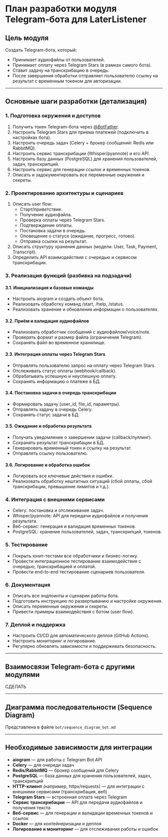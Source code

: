 # План разработки модуля Telegram-бота для LaterListener

## Цель модуля
Создать Telegram-бота, который:
- Принимает аудиофайлы от пользователей.
- Принимает оплату через Telegram Stars (в рамках самого бота).
- Ставит задачу на транскрибацию в очередь.
- После завершения обработки отправляет пользователю ссылку на результат с временным токеном для авторизации.

---

## Основные шаги разработки (детализация)

### 1. Подготовка окружения и доступов
1. Получить токен Telegram-бота через [@BotFather](https://t.me/BotFather).
2. Настроить Telegram Stars для приема платежей (подключить в настройках бота).
3. Настроить очередь задач (Celery + брокер сообщений: Redis или RabbitMQ).
4. Настроить сервис транскрибации (Whisper/pyannote) и его API.
5. Настроить базу данных (PostgreSQL) для хранения пользователей, задач, транскрипций.
6. Настроить сервис для генерации ссылок и временных токенов.
7. Описать и задокументировать все переменные окружения и секреты.

### 2. Проектирование архитектуры и сценариев
1. Описать user flow:
   - Старт/приветствие.
   - Получение аудиофайла.
   - Проверка оплаты через Telegram Stars.
   - Подтверждение оплаты.
   - Постановка задачи в очередь.
   - Оповещение о статусе (ожидание, прогресс, готово).
   - Отправка ссылки на результат.
2. Описать структуру хранения данных (модели: User, Task, Payment, Transcript).
3. Определить API взаимодействия с очередью и сервисом транскрибации.

### 3. Реализация функций (разбивка на подзадачи)
#### 3.1. Инициализация и базовые команды
- Настроить aiogram и создать объект бота.
- Реализовать обработку команд /start, /help, /status.
- Реализовать хранение и обновление информации о пользователях.

#### 3.2. Приём и валидация аудиофайлов
- Реализовать обработчик сообщений с аудиофайлом/voice/note.
- Проверять формат и размер файла (ограничения Telegram).
- Сохранять файл во временное хранилище.

#### 3.3. Интеграция оплаты через Telegram Stars
- Отправлять пользователю запрос на оплату через Telegram Stars.
- Отслеживать статус оплаты (webhook/callback).
- Обрабатывать успешную и неуспешную оплату.
- Сохранять информацию о платеже в БД.

#### 3.4. Постановка задачи в очередь транскрибации
- Формировать задачу (user_id, file_id, параметры).
- Отправлять задачу в очередь Celery.
- Сохранять статус задачи в БД.

#### 3.5. Ожидание и обработка результата
- Получать уведомление о завершении задачи (callback/пуллинг).
- Сохранять результат транскрибации в БД.
- Генерировать временный токен и ссылку на результат.
- Отправлять ссылку пользователю.

#### 3.6. Логирование и обработка ошибок
- Логировать все ключевые действия и ошибки.
- Реализовать обработку нештатных ситуаций (сбой оплаты, сбой транскрибации, превышение лимитов и т.д.).

### 4. Интеграция с внешними сервисами
- Celery: постановка и отслеживание задач.
- Whisper/pyannote: API для передачи аудиофайлов и получения результата.
- Веб-сервис: генерация и валидация временных токенов.
- PostgreSQL: хранение пользователей, задач, транскрипций, токенов.

### 5. Тестирование
- Покрыть юнит-тестами все обработчики и бизнес-логику.
- Провести интеграционное тестирование взаимодействия с очередью, транскрибацией и оплатой.
- Провести end-to-end тестирование сценариев пользователя.

### 6. Документация
- Описать все эндпоинты и сценарии работы бота.
- Подготовить инструкцию по развертыванию и настройке окружения.
- Описать переменные окружения и секреты.
- Привести примеры взаимодействия с ботом (user flow).

### 7. Деплой и поддержка
- Настроить CI/CD для автоматического деплоя (GitHub Actions).
- Настроить мониторинг и логирование.
- Регулярно обновлять зависимости и поддерживать безопасность.

---

## Взаимосвязи Telegram-бота с другими модулями

СДЕЛАТЬ

---

## Диаграмма последовательности (Sequence Diagram)

Представлена в файле ```bot/sequence_diagram_bot.md```

---

## Необходимые зависимости для интеграции

- **aiogram** — для работы с Telegram Bot API
- **Celery** — для очереди задач
- **Redis/RabbitMQ** — брокер сообщений для Celery
- **PostgreSQL** — база данных для хранения пользователей, задач, транскрипций
- **HTTP-клиент** (например, httpx/requests) — для интеграции с внешними сервисами (транскрибация, веб)
- **Telegram Stars** — встроенная оплата через Telegram
- **Сервис транскрибации** — API для передачи аудиофайлов и получения текста
- **Веб-сервис** — для генерации и валидации временных токенов и ссылок
- **Docker** — для контейнеризации и деплоя
- **Логирование и мониторинг** — для отслеживания работы и ошибок
